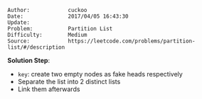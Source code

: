 
    Author:            cuckoo
    Date:              2017/04/05 16:43:30
    Update:            
    Problem:           Partition List
    Difficulty:        Medium
    Source:            https://leetcode.com/problems/partition-list/#/description

__Solution Step__:
 - `key`: create two empty nodes as fake heads respectively
 - Separate the list into 2 distinct lists
 - Link them afterwards
